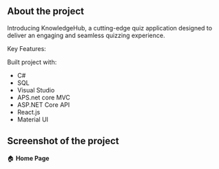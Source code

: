 ## __About the project__  
Introducing KnowledgeHub, a cutting-edge quiz application designed to deliver an engaging and seamless quizzing experience.  

Key Features:

Built project with:   
 - C#
 - SQL
 - Visual Studio
 - APS.net core MVC
 - ASP.NET Core API
 -  React.js
 - Material UI
## Screenshot of the project     
🏠 __Home Page__    



